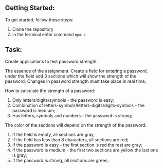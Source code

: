 ## Getting Started:
To get started, follow these steps:
1. Clone the repository
2. In the terminal enter command `npm i`

## Task:
Create applications to test password strength.

The essence of the assignment:
Create a field for entering a password, under the field add 3 sections which will show the strength of the password;
Changes in password strength must take place in real time;

How to calculate the strength of a password:
1. Only letters/digits/symbols - the password is easy;
2. Combination of letters-symbols/letters-digits/digits-symbols - the password is medium;
3. Has letters, symbols and numbers - the password is strong;

The color of the sections will depend on the strength of the password:
1. If the field is empty, all sections are gray;
2. If the field has less than 8 characters, all sections are red;
3. If the password is easy - the first section is red the rest are gray;
4. If the password is medium - the first two sections are yellow the last one is gray;
5. If the password is strong, all sections are green;
